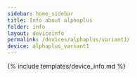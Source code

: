 ```yaml
---
sidebar: home_sidebar
title: Info about alphaplus
folder: info
layout: deviceinfo
permalink: /devices/alphaplus/variant1/
device: alphaplus_variant1
---
```

{% include templates/device_info.md %}
